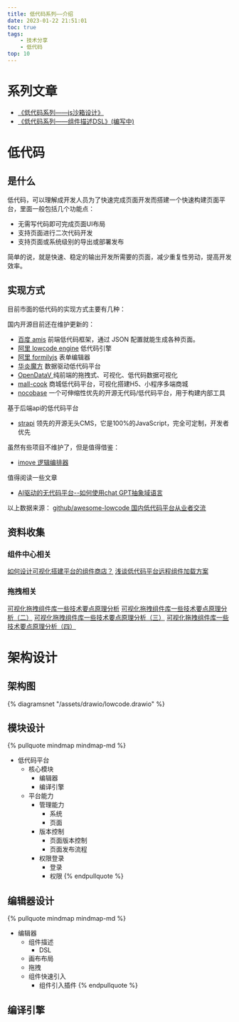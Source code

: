 ```yaml
---
title: 低代码系列——介绍
date: 2023-01-22 21:51:01
toc: true
tags:
    - 技术分享
    - 低代码
top: 10
---
```


# 系列文章

- [《低代码系列——js沙箱设计》](/lowcode/sandbox.html)
- [《低代码系列——组件描述DSL》(编写中)](/lowcode/component.html)

# 低代码

## 是什么

低代码，可以理解成开发人员为了快速完成页面开发而搭建一个快速构建页面平台，里面一般包括几个功能点：

- 无需写代码即可完成页面UI布局
- 支持页面进行二次代码开发
- 支持页面或系统级别的导出或部署发布

简单的说，就是快速、稳定的输出开发所需要的页面，减少重复性劳动，提高开发效率。

<!-- more -->

## 实现方式

目前市面的低代码的实现方式主要有几种：

国内开源目前还在维护更新的：

- [百度 amis](https://github.com/baidu/amis)  前端低代码框架，通过 JSON 配置就能生成各种页面。
- [阿里 lowcode engine](https://github.com/alibaba/lowcode-engine) 低代码引擎
- [阿里 formilyjs](https://formilyjs.org/) 表单编辑器
- [华炎魔方](https://github.com/steedos/steedos-platform/) 数据驱动低代码平台
- [OpenDataV ](https://github.com/AnsGoo/openDataV)  纯前端的拖拽式、可视化、低代码数据可视化
- [mall-cook](https://github.com/wangyuan389/mall-cook) 商城低代码平台，可视化搭建H5、小程序多端商城
- [nocobase](https://github.com/nocobase/nocobase) 一个可伸缩性优先的开源无代码/低代码平台，用于构建内部工具

基于后端api的低代码平台

- [strapi](https://github.com/strapi/strapi) 领先的开源无头CMS，它是100%的JavaScript，完全可定制，开发者优先

虽然有些项目不维护了，但是值得借鉴：
- [imove 逻辑编排器](https://github.com/i5ting/imove) 

值得阅读一些文章

- [AI驱动的无代码平台--如何使用chat GPT抽象域语言](https://medium.com/@andreasmuelder/ai-powered-low-code-platform-by-example-how-to-use-chatgpt-to-abstract-from-domain-languages-625c3abf0e49)

以上数据来源：
[github/awesome-lowcode 国内低代码平台从业者交流](https://github.com/taowen/awesome-lowcode)


## 资料收集


### 组件中心相关

[如何设计可视化搭建平台的组件商店？](https://juejin.cn/post/6986824393653485605)
[浅谈低代码平台远程组件加载方案](https://juejin.cn/post/7127440050937151525)

### 拖拽相关
[可视化拖拽组件库一些技术要点原理分析](https://juejin.cn/post/6908502083075325959)
[可视化拖拽组件库一些技术要点原理分析（二）](https://juejin.cn/post/6918881497264947207)
[可视化拖拽组件库一些技术要点原理分析（三）](https://juejin.cn/post/6929302655118344200)
[可视化拖拽组件库一些技术要点原理分析（四）](https://juejin.cn/post/7129311619963682830)

# 架构设计

## 架构图

{% diagramsnet "/assets/drawio/lowcode.drawio" %}

## 模块设计
{% pullquote mindmap mindmap-md %}
- 低代码平台
  - 核心模块
    - 编辑器
    - 编译引擎
  - 平台能力
    - 管理能力
      - 系统
      - 页面
    - 版本控制
      - 页面版本控制
      - 页面发布流程
    - 权限登录
      - 登录
      - 权限
{% endpullquote %}

## 编辑器设计

{% pullquote mindmap mindmap-md %}
- 编辑器
  - 组件描述
    - DSL
  - 画布布局
  - 拖拽
  - 组件快速引入
    - 组件引入插件
{% endpullquote %}

## 编译引擎
